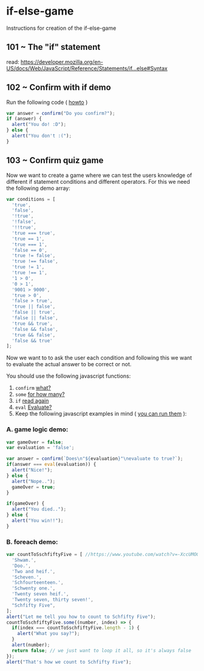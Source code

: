 # if-else-game
Instructions for creation of the if-else-game

## 101 ~ The "if" statement
read: https://developer.mozilla.org/en-US/docs/Web/JavaScript/Reference/Statements/if...else#Syntax

## 102 ~ Confirm with if demo
Run the following code ( [howto](https://www.quora.com/How-do-I-run-JavaScript-code) )
```javascript
var answer = confirm("Do you confirm?");
if (answer) {
  alert("You do! :D");
} else {
  alert("You don't :(");
}
```

## 103 ~ Confirm quiz game
Now we want to create a game where we can test the users knowledge of different if statement conditions and different operators. For this we need the following demo array:
```javascript
var conditions = [
  'true',
  'false',
  '!true',
  '!false',
  '!!true',
  'true === true',
  'true == 1',
  'true === 1',
  'false == 0',
  'true != false',
  'true !== false',
  'true != 1',
  'true !== 1',
  '1 > 0',
  '0 > 1',
  '9001 > 9000',
  'true > 0',
  'false > true',
  'true || false',
  'false || true',
  'false || false',
  'true && true',
  'false && false',
  'true && false',
  'false && true'
];
```
Now we want to to ask the user each condition and following this we want to evaluate the actual answer to be correct or not.

You should use the following javascript functions:
1. `confirm` [what?](https://developer.mozilla.org/en-US/docs/Web/API/Window/confirm)
1. `some` [for how many?](https://developer.mozilla.org/en-US/docs/Web/JavaScript/Reference/Global_Objects/Array/some)
1. `if` [read again](https://developer.mozilla.org/en-US/docs/Web/JavaScript/Reference/Statements/if...else)
1. `eval` [Evaluate?](https://developer.mozilla.org/en-US/docs/Web/JavaScript/Reference/Global_Objects/eval)
1. Keep the following javascript examples in mind ( [you can run them](https://www.quora.com/How-do-I-run-JavaScript-code) ):
### A. game logic demo:
```javascript
var gameOver = false;
var evaluation = 'false';

var answer = confirm(`Does\n"${evaluation}"\nevaluate to true?`);
if(answer === eval(evaluation)) {
  alert("Nice!");
} else {
  alert("Nope..");
  gameOver = true;
}

if(gameOver) {
  alert("You died..");
} else {
  alert("You win!!");
}
```
### B. foreach demo:
```javascript
var countToSschfiftyFive = [ //https://www.youtube.com/watch?v=-XccUMOQ978
  'Shwam.',
  'Doo.',
  'Two and heif.',
  'Scheven.',
  'Schfourteenteen.',
  'Schwenty one.',
  'Twenty seven heif.',
  'Twenty seven, thirty seven!',
  "Schfifty Five",
];
alert("Let me tell you how to count to Schfifty Five");
countToSschfiftyFive.some((number, index) => {
  if(index === countToSschfiftyFive.length - 1) {
    alert("What you say?");
  }
  alert(number);
  return false; // we just want to loop it all, so it's always false
});
alert("That's how we count to Schfifty Five");
```

